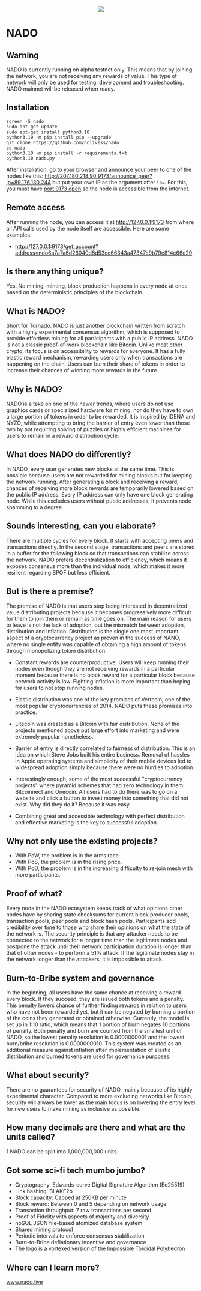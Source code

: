 <p align="center">
  <img src="http://nado.live/wp-content/uploads/2022/08/bauhaus.png" />
</p>

# NADO

## Warning
NADO is currently running on alpha testnet only. This means that by joining the network, you are not receiving any rewards of value. This type of network will only be used for testing, development and troubleshooting. NADO mainnet will be released when ready.

## Installation

```
screen -S nado
sudo apt-get update
sudo apt-get install python3.10
python3.10 -m pip install pip --upgrade
git clone https://github.com/hclivess/nado
cd nado
python3.10 -m pip install -r requirements.txt
python3.10 nado.py
```

After installation, go to your browser and announce your peer to one of the nodes like this:
http://207.180.218.90:9173/announce_peer?ip=89.176.130.244 but put your own IP as the argument after ```ip=```. For this,
you must have [port 9173 open](https://www.google.com/search?q=port+forwarding+guide) so the node is accessible from the internet. 

## Remote access

After running the node, you can access it at http://127.0.0.1:9173 from where all API calls used by the node itself are accessible. Here are some examples:
- http://127.0.0.1:9173/get_account?address=ndo6a7a7a6d26040d8d53ce66343a47347c9b79e814c66e29

## Is there anything unique?

Yes. No mining, minting, block production happens in every node at once, based on the deterministic principles of the
blockchain.

## What is NADO?

Short for Tornado. NADO is just another blockchain written from scratch with a highly experimental consensus algorithm, which is supposed
to provide effortless mining for all participants with a public IP address. NADO is not a classic proof-of-work
blockchain like Bitcoin. Unlike most other crypto, its focus is on accessibility to rewards for everyone. It has a fully
elastic reward mechanism, rewarding users only when transactions are happening on the chain. Users can burn their share
of tokens in order to increase their chances of winning more rewards in the future.

## Why is NADO?

NADO is a take on one of the newer trends, where users do not use graphics cards or specialized hardware for mining, nor
do they have to own a large portion of tokens in order to be rewarded. It is inspired by IDENA and NYZO, while
attempting to bring the barrier of entry even lower than those two by not requiring solving of puzzles or highly
efficient machines for users to remain in a reward distribution cycle.

## What does NADO do differently?

In NADO, every user generates new blocks at the same time. This is possible because users are not rewarded for mining
blocks but for keeping the network running. After generating a block and receiving a reward, chances of receiving more
block rewards are temporarily lowered based on the public IP address. Every IP address can only have one block
generating node. While this excludes users without public addresses, it prevents node spamming to a degree.

## Sounds interesting, can you elaborate?

There are multiple cycles for every block. It starts with accepting peers and transactions directly. In the second
stage, transactions and peers are stored in a buffer for the following block so that transactions can stabilize across
the network. NADO prefers decentralization to efficiency, which means it exposes consensus more than the individual
node, which makes it more resilient regarding SPOF but less efficient.

## But is there a premise?

The premise of NADO is that users stop being interested in decentralized value distributing projects because it becomes
progressively more difficult for them to join them or remain as time goes on.
The main reason for users to leave is not the lack of adoption, but the mismatch between adoption, 
distribution and inflation. Distribution is the single one most important aspect of a cryptocurrency project as proven 
in the success of NANO, where no single entity was capable of obtaining a high amount of tokens through monopolizing 
token distribution. 

- Constant rewards are counterproductive: Users will keep running their nodes even though they are not receiving rewards
in a particular moment because there is no block reward for a particular block because network activity is low. Fighting
inflation is more important than hoping for users to not stop running nodes.

- Elastic distribution was one of the key promises of Vertcoin, one of the most popular cryptocurrencies 
of 2014. NADO puts these promises into practice. 

- Litecoin was created as a Bitcoin with fair distribution. None of the projects mentioned above put large 
effort into marketing and were extremely popular nonetheless.

- Barrier of entry is directly correlated to fairness of distribution. This is an idea on which Steve Jobs built his
entire business. Removal of hassles in Apple operating systems and simplicity of their mobile devices led to widespread 
adoption simply because there were no hurdles to adoption.

- Interestingly enough, some of the most successful "cryptocurrency projects" where pyramid schemes that had zero technology
in them: Bitcoinnect and Onecoin. All users had to do there was to go on a website and click a button to invest
money into something that did not exist. Why did they do it? Because it was easy.

- Combining great and accessible technology with perfect distribution and effective marketing is the key to successful adoption. 

## Why not only use the existing projects?

- With PoW, the problem is in the arms race.
- With PoS, the problem is in the rising price.
- With PoD, the problem is in the increasing difficulty to re-join mesh with more participants.

## Proof of what?

Every node in the NADO ecosystem keeps track of what opinions other nodes have by sharing state checksums for current
block producer pools, transaction pools, peer pools and block hash pools. Participants add credibility over time to
those who share their opinions on what the state of the network is. The security principle is that any
attacker needs to be connected to the network for a longer time than the legitimate nodes and postpone the attack until
their network participation duration is longer than that of other nodes - to perform a 51% attack. If the legitimate nodes
stay in the network longer than the attackers, it is impossible to attack.

## Burn-to-Bribe system and governance
In the beginning, all users have the same chance at receiving a reward every block. If they succeed, they are issued
both tokens and a penalty. This penalty lowers chance of further finding rewards in relation to users who have not been 
rewarded yet, but it can be negated by burning a portion of the coins they generated or obtained otherwise. Currently, the 
model is set up in 1:10 ratio, which means that 1 portion of burn negates 10 portions of  penalty. Both penalty and burn 
are counted from the smallest unit of NADO, so the lowest penalty resolution is 0.0000000001 and the lowest burn/bribe 
resolution is 0.0000000010. This system was created as an additional measure against inflation after implementation of 
elastic distribution and burned tokens are used for governance purposes.

## What about security?

There are no guarantees for security of NADO, mainly because of its highly experimental character. Compared to more
excluding networks like Bitcoin, security will always be lower as the main focus is on lowering the entry level for new
users to make mining as inclusive as possible.

## How many decimals are there and what are the units called?

1 NADO can be split into 1,000,000,000 units.

## Got some sci-fi tech mumbo jumbo?
- Cryptography: Edwards-curve Digital Signature Algorithm (Ed25519)
- Link hashing: BLAKE2b
- Block capacity: Capped at 250KB per minute
- Block reward: Between 0 and 5 depending on network usage
- Transaction throughput: 7 raw transactions per second
- Proof of Fidelity with aspects of majority and diversity
- noSQL JSON file-based atomized database system
- Shared mining protocol
- Periodic intervals to enforce consensus stabilization
- Burn-to-Bribe deflationary incentive and governance
- The logo is a vortexed version of the Impossible Toroidal Polyhedron

## Where can I learn more?

www.nado.live
